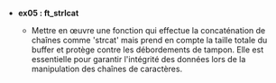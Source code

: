 - **ex05 : ft_strlcat**
  
  - Mettre en œuvre une fonction qui effectue la concaténation de chaînes comme 'strcat' mais prend en compte la taille totale du buffer et protège contre les débordements de tampon. Elle est essentielle pour garantir l'intégrité des données lors de la manipulation des chaînes de caractères.
